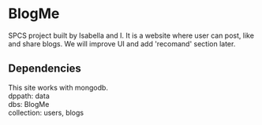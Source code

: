 # BlogMe
SPCS project built by Isabella and I. It is a website where user can post, like and share blogs. We will improve UI and add 'recomand' section later.  

## Dependencies
This site works with mongodb.  
dppath: data  
dbs: BlogMe  
collection: users, blogs
